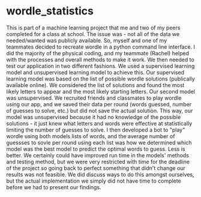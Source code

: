 # wordle_statistics
This is part of a machine learning project that me and two of my peers completed for a class at school. The issue was - not all of the data we needed/wanted was publicly available. So, myself and one of my teammates decided to recreate wordle in a python command line interface. I did the majority of the physical coding, and my teammate (Rachel) helped with the processes and overall methods to make it work. We then needed to test our application in two different fashions. We used a supervised learning model and unsupervised learning model to achieve this. Our supervised learning model was based on the list of possible wordle solutions (publically available online). We considered the list of solutions and found the most likely letters to appear and the most likely starting letters. Our second model was unsupervised. We recruited friends and classmates to play wordle using our app, and we saved their data per round (words guessed, number of guesses to solve, etc.) but did not save the actual solution. This way, our model was unsupervised because it had no knowledge of the possible solutions - it just knew what letters and words were effective at statistically limiting the number of guesses to solve. I then developed a bot to "play" wordle using both models lists of words, and the average number of guessses to sovle per round using each list was how we determined which model was the best model to predict the optimal words to guess. Less is better. We certainly could have improved run time in the models' methods and testing method, but we were very restricted with time for the deadline of the project so going back to perfect something that didn't change our results was not feasible. We did discuss ways to do this amongst ourselves, but the actual implementation we simply did not have time to complete before we had to present our findings.  
